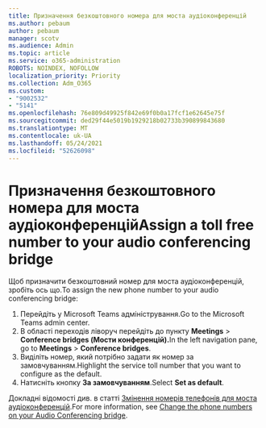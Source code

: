 ```yaml
---
title: Призначення безкоштовного номера для моста аудіоконференцій
ms.author: pebaum
author: pebaum
manager: scotv
ms.audience: Admin
ms.topic: article
ms.service: o365-administration
ROBOTS: NOINDEX, NOFOLLOW
localization_priority: Priority
ms.collection: Adm_O365
ms.custom:
- "9002532"
- "5141"
ms.openlocfilehash: 76e809d49925f842e69f0b0a17fcf1e62645e75f
ms.sourcegitcommit: ded29f44e5019b1929218b02733b390899843680
ms.translationtype: MT
ms.contentlocale: uk-UA
ms.lasthandoff: 05/24/2021
ms.locfileid: "52626098"
---
```

# <a name="assign-a-toll-free-number-to-your-audio-conferencing-bridge"></a><span data-ttu-id="0e877-102">Призначення безкоштовного номера для моста аудіоконференцій</span><span class="sxs-lookup"><span data-stu-id="0e877-102">Assign a toll free number to your audio conferencing bridge</span></span>

<span data-ttu-id="0e877-103">Щоб призначити безкоштовний номер для моста аудіоконференцій, зробіть ось що.</span><span class="sxs-lookup"><span data-stu-id="0e877-103">To assign the new phone number to your audio conferencing bridge:</span></span>

1. <span data-ttu-id="0e877-104">Перейдіть у Microsoft Teams адміністрування.</span><span class="sxs-lookup"><span data-stu-id="0e877-104">Go to the Microsoft Teams admin center.</span></span>
1. <span data-ttu-id="0e877-105">В області переходів ліворуч перейдіть до пункту **Meetings**  >  **Conference bridges (Мости конференцій).**</span><span class="sxs-lookup"><span data-stu-id="0e877-105">In the left navigation pane, go to **Meetings** > **Conference bridges**.</span></span>
1. <span data-ttu-id="0e877-106">Виділіть номер, який потрібно задати як номер за замовчуванням.</span><span class="sxs-lookup"><span data-stu-id="0e877-106">Highlight the service toll number that you want to configure as the default.</span></span>
1. <span data-ttu-id="0e877-107">Натисніть кнопку **За замовчуванням**.</span><span class="sxs-lookup"><span data-stu-id="0e877-107">Select **Set as default**.</span></span>

<span data-ttu-id="0e877-108">Докладні відомості див. в статті [Змінення номерів телефонів для моста аудіоконференцій](/MicrosoftTeams/change-the-phone-numbers-on-your-audio-conferencing-bridge).</span><span class="sxs-lookup"><span data-stu-id="0e877-108">For more information, see [Change the phone numbers on your Audio Conferencing bridge](/MicrosoftTeams/change-the-phone-numbers-on-your-audio-conferencing-bridge).</span></span>
